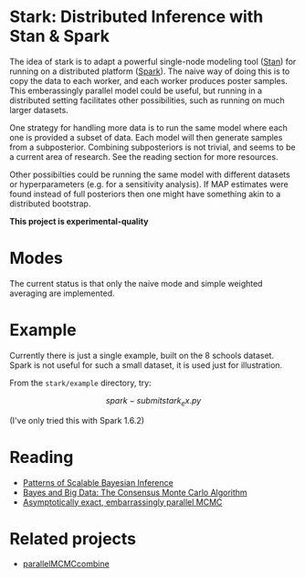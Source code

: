 
Stark: Distributed Inference with Stan & Spark
===============

The idea of stark is to adapt a powerful single-node modeling tool ([Stan](http://mc-stan.org/)) for running on a distributed platform ([Spark](https://spark.apache.org/)). The naive way of doing this is to copy the data to each worker, and each worker produces poster samples. This emberassingly parallel model could be useful, but running in a distributed setting facilitates other possibilities, such as running on much larger datasets.

One strategy for handling more data is to run the same model where each one is provided a subset of data. Each model will then generate samples from a subposterior. Combining subposteriors is not trivial, and seems to be a current area of research. See the reading section for more resources.

Other possibilties could be running the same model with different datasets or hyperparameters (e.g. for a sensitivity analysis). If MAP estimates were found instead of full posteriors then one might have something akin to a distributed bootstrap.

**This project is experimental-quality**


Modes
========

The current status is that only the naive mode and simple weighted averaging are implemented.


Example
=======

Currently there is just a single example, built on the 8 schools dataset. Spark is not useful for such a small dataset, it is used just for illustration.

From the `stark/example` directory, try:

$$
spark-submit stark_ex.py
$$

(I've only tried this with Spark 1.6.2)

Reading
=======

+ [Patterns of Scalable Bayesian Inference](http://arxiv.org/abs/1602.05221)
+ [Bayes and Big Data:  The Consensus Monte Carlo Algorithm](http://research.google.com/pubs/pub41849.html)
+ [Asymptotically exact, embarrassingly parallel MCMC](https://arxiv.org/abs/1311.4780)


Related projects
=======

+ [parallelMCMCcombine](https://cran.r-project.org/web/packages/parallelMCMCcombine/index.html)